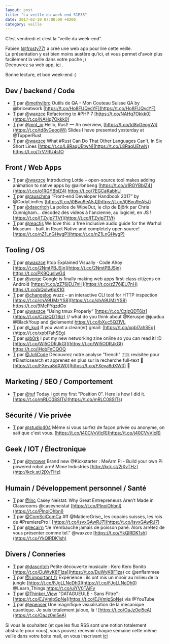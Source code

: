```yaml
---
layout: post
title: "La veille du week-end S1E35"
date: 2017-02-10 07:00:00 +0200
category: veille
---
```

C’est vendredi et c’est la “veille du week-end”.  

Fabien ([@frosty77](https://twitter.com/frostys77)) a créé une web app pour lire cette veille.  
La présentation y est bien moins austère qu'ici, et vous permet d'avoir plus facilement la veille dans votre poche ;)  
Découvrez sa web app, [ici](https://v.loicg.net/) .

Bonne lecture, et bon week-end :)


## Dev / backend / Code
- [T](http://twitter.com/methylbro/status/827104648251240448) par [@methylbro](https://twitter.com/methylbro) Outils de QA - Mon Couteau Suisse QA by @briceatwork [https://t.co/Ho8FUQycYF](https://t.co/Ho8FUQycYF)
- [T](http://twitter.com/waxzce/status/829088350749466629) par [@waxzce](https://twitter.com/waxzce) Refactoring to #PHP 7 [https://t.co/NAHq7Okkk0](https://t.co/NAHq7Okkk0)
- [T](http://twitter.com/mnt_io/status/827489366624837632) par [@mnt_io](https://twitter.com/mnt_io) Hello, Rust! — An overview, [https://t.co/td8vGeogWi](https://t.co/td8vGeogWi) Slides I have presented yesterday at @TupperRust
- [T](http://twitter.com/waxzce/status/829347321930457088) par [@waxzce](https://twitter.com/waxzce) What #Rust Can Do That Other Languages Can't, In Six Short Lines [https://t.co/L8RaqUEtwN](https://t.co/L8RaqUEtwN) https://t.co/TrV7RU4sfO



## Front / Web Apps
- [T](http://twitter.com/waxzce/status/827173001670119424) par [@waxzce](https://twitter.com/waxzce) Introducing Lottie – open-source tool makes adding animation to native apps by @airbnbeng [https://t.co/o1RGYBblZ4](https://t.co/o1RGYBblZ4) https://t.co/7EGCaKabhU
- [T](http://twitter.com/rauschma/status/827188423299571714) par [@rauschma](https://twitter.com/rauschma) “Front-end Developer Handbook 2017” by @CodyLindley [https://t.co/i0Bvu9eA5J](https://t.co/i0Bvu9eA5J)
- [T](http://twitter.com/dascritch/status/827404493964746752) par [@dascritch](https://twitter.com/dascritch) La police de WipeOut, le clip de Björk par Chris Cunnigham... décodez des vidéos à l'ancienne, au logiciel, en JS ! [https://t.co/ITZyIp7TVt](https://t.co/ITZyIp7TVt)
- [T](http://twitter.com/reactjs/status/828787289035665408) par [@reactjs](https://twitter.com/reactjs) We love this: a free inclusive audio guide for the Warhol Museum – built in React Native and completely open source! [https://t.co/nZ1LnGHwgP](https://t.co/nZ1LnGHwgP)



## Tooling / OS
- [T](http://twitter.com/waxzce/status/827444774055575552) par [@waxzce](https://twitter.com/waxzce) htop Explained Visually · Code Ahoy [https://t.co/2NmtPBJSjn](https://t.co/2NmtPBJSjn) https://t.co/PK9QuslwG4
- [T](http://twitter.com/verge/status/827557531803324416) par [@verge](https://twitter.com/verge) Google is finally making web apps first-class citizens on Android [https://t.co/zZ76jEU7nH](https://t.co/zZ76jEU7nH) https://t.co/bQolw6pX1G
- [T](http://twitter.com/changelog/status/828261164731744258) par [@changelog](https://twitter.com/changelog) wuzz – an interactive CLI tool for HTTP inspection [https://t.co/shA9UMzYS8](https://t.co/shA9UMzYS8) https://t.co/9MePYqzdOo
- [T](http://twitter.com/waxzce/status/828622535025709056) par [@waxzce](https://twitter.com/waxzce) “Using tmux Properly” [https://t.co/CzjzQDT6iz](https://t.co/CzjzQDT6iz) // what do you think about @Keruspe @juuduu @BlackYoup and @clementd https://t.co/bXuc5QZIVL
- [T](http://twitter.com/_kud/status/828641767671078916) par [@_kud](https://twitter.com/_kud) If you want a clean(er) gmail: [https://t.co/xpbI7ahSEg](https://t.co/xpbI7ahSEg)
- [T](http://twitter.com/b0rk/status/829147713375596544) par [@b0rk](https://twitter.com/b0rk) I put my new networking zine online so you can read it! :D   [https://t.co/Wl5ODRJkGt](https://t.co/Wl5ODRJkGt) https://t.co/iHobFnCQOQ
- [T](http://twitter.com/JoliCode/status/829271745311940608) par [@JoliCode](https://twitter.com/JoliCode) Découvrez notre analyse "french" 🇫🇷 revisitée pour #Elasticsearch et apprenez en plus sur la recherche full-text 📰 [https://t.co/FXeya8dXW0](https://t.co/FXeya8dXW0) 🔎



## Marketing / SEO / Comportement
- [T](http://twitter.com/tuf/status/829065326419656709) par [@tuf](https://twitter.com/tuf) Today I got my first "Position 0". Here is how I did it. [https://t.co/mRLC08SITs](https://t.co/mRLC08SITs)



## Sécurité / Vie privée
- [T](http://twitter.com/studio404/status/829264606736556032) par [@studio404](https://twitter.com/studio404) Même si vous surfez de façon privée ou anonyme, on sait que c'est vous. [https://t.co/j40CVvVIcR](https://t.co/j40CVvVIcR)



## Geek / IOT / Électronique
 - [T](https://twitter.com/tyrower/status/828939196882632704) par [@tyrower](https://twitter.com/tyrower) Brand new @Kickstarter : MeArm Pi - Build your own Pi powered robot arm!  Mime Industries [http://kck.st/2jXvTHz](http://kck.st/2jXvTHz)


## Humain / Développement personnel / Santé
- [T](http://twitter.com/Inc/status/827170767355904000) par [@Inc](https://twitter.com/Inc) Casey Neistat: Why Great Entrepreneurs Aren’t Made in Classrooms @caseyneistat [https://t.co/PlnoiOhbnI](https://t.co/PlnoiOhbnI)
- [T](http://twitter.com/ComSciComCa/status/827625278184763393) par [@ComSciComCa](https://twitter.com/ComSciComCa) #ff @MatiereGrise_ les copains suisses, les rois de #PremierePro ! [https://t.co/IsvxGAwRJ7](https://t.co/IsvxGAwRJ7)
- [T](http://twitter.com/lecairn/status/828932462617251841) par [@lecairn](https://twitter.com/lecairn) “Je n’embauche jamais de poisson pané. Alors arrêtez de vous présenter comme tel.” @waxzce [https://t.co/YkQlRDK1sh](https://t.co/YkQlRDK1sh)



## Divers / Conneries
- [T](http://twitter.com/dascritch/status/827489745689251840) par [@dascritch](https://twitter.com/dascritch) Petite découverte musicale : Kero Kero Bonito [https://t.co/DuWyK8F1za](https://t.co/DuWyK8F1za) cc @enflammee
- [T](http://twitter.com/Limportant_fr/status/828151844207722496) par [@Limportant_fr](https://twitter.com/Limportant_fr) Expérience : ils ont mis un miroir au milieu de la jungle [https://t.co/FJgLLNeDh0](https://t.co/FJgLLNeDh0) @Learn_Things https://t.co/uiYV0TAiFy
- [T](http://twitter.com/Thinker_View/status/828670981006835713) par [@Thinker_View](https://twitter.com/Thinker_View) "DATAGUEULE - Sans Filtre" : [https://t.co/EJVmlpSpNe](https://t.co/EJVmlpSpNe) via @YouTube
- [T](http://twitter.com/epenser/status/829105534620024834) par [@epenser](https://twitter.com/epenser) Une magnifique visualisation de la mécanique quantique. Je suis totalement jaloux, là ! [https://t.co/OaJz0ei5eA](https://t.co/OaJz0ei5eA)




Si vous le souhaitez (et que les flux RSS sont une notion totalement abstraite pour vous), vous pouvez recevoir chaque semaine cette même veille dans votre boite mail, en vous inscrivant [ici](/newsletter.html)
